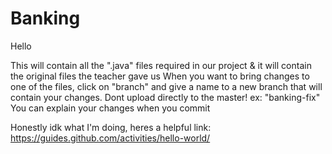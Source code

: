 # Banking
Hello

This will contain all the ".java" files required in our project & it will contain the original files the teacher gave us
When you want to bring changes to one of the files, click on "branch" and give a name to a new branch that will contain your changes. Dont upload directly to the master!
ex: "banking-fix"
You can explain your changes when you commit

Honestly idk what I'm doing, heres a helpful link: https://guides.github.com/activities/hello-world/
